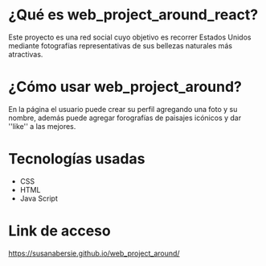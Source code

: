 # ¿Qué es web_project_around_react?

Este proyecto es una red social cuyo objetivo es recorrer Estados Unidos mediante fotografías representativas de sus bellezas naturales más atractivas.

# ¿Cómo usar web_project_around?

En la página el usuario puede crear su perfil agregando una foto y su nombre, además puede agregar forografías de paisajes icónicos y dar ''like'' a las mejores.

# Tecnologías usadas

- CSS
- HTML
- Java Script

# Link de acceso

https://susanabersie.github.io/web_project_around/
